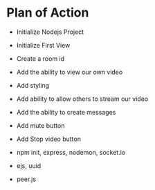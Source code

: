 # Plan of Action 

- Initialize Nodejs Project
- Initialize First View 
- Create a room id
- Add the ability to view our own video 
- Add styling 
- Add ability to allow others to stream our video
- Add the ability to create messages
- Add mute button
- Add Stop video button


- npm init, express, nodemon, socket.io
- ejs, uuid
- peer.js
